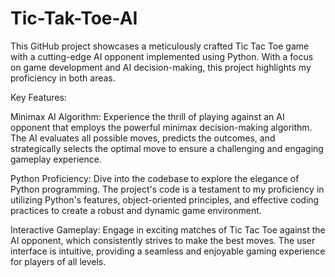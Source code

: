 # Tic-Tak-Toe-AI
This GitHub project showcases a meticulously crafted Tic Tac Toe game with a cutting-edge AI opponent implemented using Python. With a focus on game development and AI decision-making, this project highlights my proficiency in both areas.

Key Features:

Minimax AI Algorithm: Experience the thrill of playing against an AI opponent that employs the powerful minimax decision-making algorithm. The AI evaluates all possible moves, predicts the outcomes, and strategically selects the optimal move to ensure a challenging and engaging gameplay experience.

Python Proficiency: Dive into the codebase to explore the elegance of Python programming. The project's code is a testament to my proficiency in utilizing Python's features, object-oriented principles, and effective coding practices to create a robust and dynamic game environment.

Interactive Gameplay: Engage in exciting matches of Tic Tac Toe against the AI opponent, which consistently strives to make the best moves. The user interface is intuitive, providing a seamless and enjoyable gaming experience for players of all levels.
